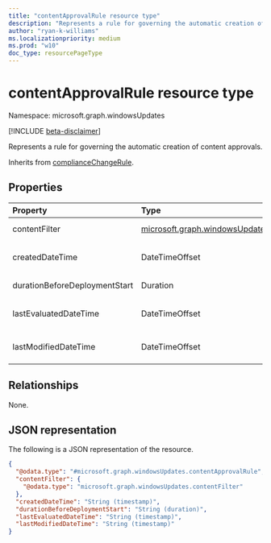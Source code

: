 ```yaml
---
title: "contentApprovalRule resource type"
description: "Represents a rule for governing the automatic creation of content approvals."
author: "ryan-k-williams"
ms.localizationpriority: medium
ms.prod: "w10"
doc_type: resourcePageType
---
```


# contentApprovalRule resource type

Namespace: microsoft.graph.windowsUpdates

[!INCLUDE [beta-disclaimer](../../includes/beta-disclaimer.md)]

Represents a rule for governing the automatic creation of content approvals.

Inherits from [complianceChangeRule](../resources/windowsupdates-compliancechangerule.md).

## Properties
|Property|Type|Description|
|:---|:---|:---|
|contentFilter|[microsoft.graph.windowsUpdates.contentFilter](../resources/windowsupdates-contentfilter.md)|A filter to determine which content matches the rule on an ongoing basis.|
|createdDateTime|DateTimeOffset|The date and time when the rule was created. Inherited from [microsoft.graph.windowsUpdates.complianceChangeRule](../resources/windowsupdates-compliancechangerule.md).|
|durationBeforeDeploymentStart|Duration|The time before the deployment starts represented in ISO 8601 format for durations.|
|lastEvaluatedDateTime|DateTimeOffset|The date and time when the rule was last evaluated. Inherited from [microsoft.graph.windowsUpdates.complianceChangeRule](../resources/windowsupdates-compliancechangerule.md).|
|lastModifiedDateTime|DateTimeOffset|The date and time when the rule was last modified. Inherited from [microsoft.graph.windowsUpdates.complianceChangeRule](../resources/windowsupdates-compliancechangerule.md).|

## Relationships
None.

## JSON representation
The following is a JSON representation of the resource.
<!-- {
  "blockType": "resource",
  "@odata.type": "microsoft.graph.windowsUpdates.contentApprovalRule"
}
-->
``` json
{
  "@odata.type": "#microsoft.graph.windowsUpdates.contentApprovalRule",
  "contentFilter": {
    "@odata.type": "microsoft.graph.windowsUpdates.contentFilter"
  },
  "createdDateTime": "String (timestamp)",
  "durationBeforeDeploymentStart": "String (duration)",
  "lastEvaluatedDateTime": "String (timestamp)",
  "lastModifiedDateTime": "String (timestamp)"
}
```
